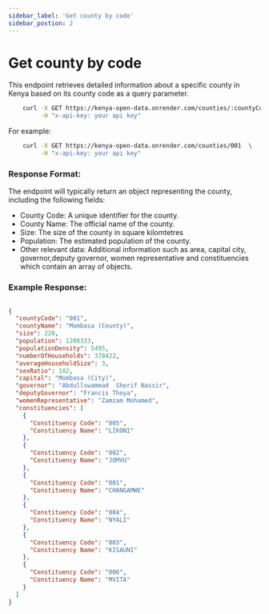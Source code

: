 ```yaml
---
sidebar_label: 'Get county by code'
sidebar_postion: 2
---
```


# Get county by code
This endpoint retrieves detailed information about a specific county in Kenya based on its county code as a query parameter.

```bash
    curl -X GET https://kenya-open-data.onrender.com/counties/:countyCode  \
         -H "x-api-key: your api key"
```

For example: 

```bash
    curl -X GET https://kenya-open-data.onrender.com/counties/001  \
         -H "x-api-key: your api key"
```


### Response Format:
The endpoint will typically return an object representing the county, including the following fields:

- County Code: A unique identifier for the county.
- County Name: The official name of the county.
- Size: The size of the county in square kilomtetres
- Population: The estimated population of the county.
- Other relevant data: Additional information such as area, capital city, governor,deputy governor, women representative and constituencies which contain an array of objects.

### Example Response: 

```json

{
  "countyCode": "001",
  "countyName": "Mombasa (County)",
  "size": 220,
  "population": 1208333,
  "populationDensity": 5495,
  "numberOfHouseholds": 378422,
  "averageHouseholdSize": 3,
  "sexRatio": 102,
  "capital": "Mombasa (City)",
  "governor": "Abdullswammad  Sherif Nassir",
  "deputyGovernor": "Francis Thoya",
  "womenRepresentative": "Zamzam Mohamed",
  "constituencies": [
    {
      "Constituency Code": "005",
      "Constituency Name": "LIKONI"
    },
    {
      "Constituency Code": "002",
      "Constituency Name": "JOMVU"
    },
    {
      "Constituency Code": "001",
      "Constituency Name": "CHANGAMWE"
    },
    {
      "Constituency Code": "004",
      "Constituency Name": "NYALI"
    },
    {
      "Constituency Code": "003",
      "Constituency Name": "KISAUNI"
    },
    {
      "Constituency Code": "006",
      "Constituency Name": "MVITA"
    }
  ]
}
```